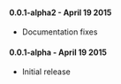#### 0.0.1-alpha2 - April 19 2015
* Documentation fixes

#### 0.0.1-alpha - April 19 2015
* Initial release
